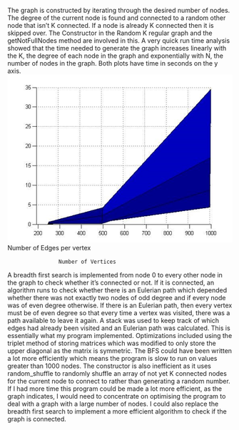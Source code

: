 The graph is constructed by iterating through the desired number of nodes. The degree of the current node is found and connected to a random other node that isn’t K connected. If a node is already K connected then it is skipped over. The Constructor in the Random K regular graph and the getNotFullNodes method are involved in this. A very quick run time analysis showed that the time needed to generate the graph increases linearly with the K, the degree of each node in the graph and exponentially with N, the number of nodes in the graph. Both plots have time in seconds on the y axis.
 ![alt tag](https://raw.githubusercontent.com/DavidLSmyth/CPPGraphAlgorithms/master/vertices.jpg)
Number of Edges per vertex
 
					Number of Vertices
A breadth first search is implemented from node 0 to every other node in the graph to check whether it’s connected or not. If it is connected, an algorithm runs to check whether there is an Eulerian path which depended whether there was not exactly two nodes of odd degree and if every node was of even degree otherwise. If there is an Eulerian path, then every vertex must be of even degree so that every time a vertex was visited, there was a path available to leave it again. A stack was used to keep track of which edges had already been visited and an Eulerian path was calculated. This is essentially what my program implemented. Optimizations included using the triplet method of storing matrices which was modified to only store the upper diagonal as the matrix is symmetric. The BFS could have been written a lot more efficiently which means the program is slow to run on values greater than 1000 nodes. The constructor is also inefficient as it uses random_shuffle to randomly shuffle an array of not yet K connected nodes for the current node to connect to rather than generating a random number. If I had more time this program could be made a lot more efficient, as the graph indicates, I would need to concentrate on optimising the program to deal with a graph with a large number of nodes. I could also replace the breadth first search to implement a more efficient algorithm to check if the graph is connected.
